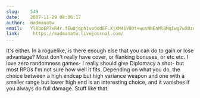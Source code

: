 ```yaml
---
slug:    549
date:    2007-11-29 08:06:17
author:  madmanatw
email:   Yl8boEP7xR4r.fEw0jqph1voOddEF.XjXM41V0Dt+wusNNEnMlBMqIwg7wX0zdnA==
link:     https://madmanatw.livejournal.com/
...
```


It's either. In a roguelike, is there enough else that you can do to
gain or lose advantage? Most don't really have cover, or flanking
bonuses, or etc etc. I love zero randomness games- I really should
give Diplomacy a shot- but most RPGs I'm not sure how well it
fits. Depending on what you do, the choice between a high endcap but
high variance weapon and one with a smaller range but lower high end
is an interesting choice, and it vanishes if you always do full
damage. Stuff like that.
